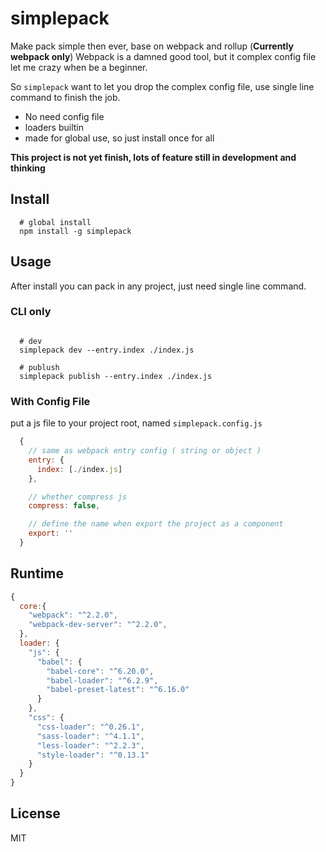 # simplepack
Make pack simple then ever, base on webpack and rollup (**Currently webpack only**)
Webpack is a damned good tool, but it complex config file let me crazy when be a beginner.

So `simplepack` want to let you drop the complex config file, use single line command to finish the job.

- No need config file
- loaders builtin
- made for global use, so just install once for all

**This project is not yet finish, lots of feature still in development and thinking**

## Install
```shell
  # global install
  npm install -g simplepack
```

## Usage
After install you can pack in any project, just need single line command.

### CLI only
```shell

  # dev
  simplepack dev --entry.index ./index.js

  # publush
  simplepack publish --entry.index ./index.js

```

### With Config File

put a js file to your project root, named `simplepack.config.js`
```javascript
  {
    // same as webpack entry config ( string or object )
    entry: {
      index: [./index.js]
    },

    // whether compress js
    compress: false,

    // define the name when export the project as a component
    export: ''
  }
```

## Runtime

```javascript
{
  core:{
    "webpack": "^2.2.0",
    "webpack-dev-server": "^2.2.0",
  },
  loader: {
    "js": {
      "babel": {
        "babel-core": "^6.20.0",
        "babel-loader": "^6.2.9",
        "babel-preset-latest": "^6.16.0"
      }
    },
    "css": {
      "css-loader": "^0.26.1",
      "sass-loader": "^4.1.1",
      "less-loader": "^2.2.3",
      "style-loader": "^0.13.1"
    }
  }
}
```

## License
MIT